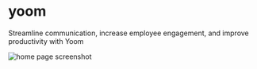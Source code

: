 # yoom

Streamline communication, increase employee engagement, and improve productivity with Yoom

![home page screenshot](https://ibb.co.com/JzvnXBq "Yoom App")
